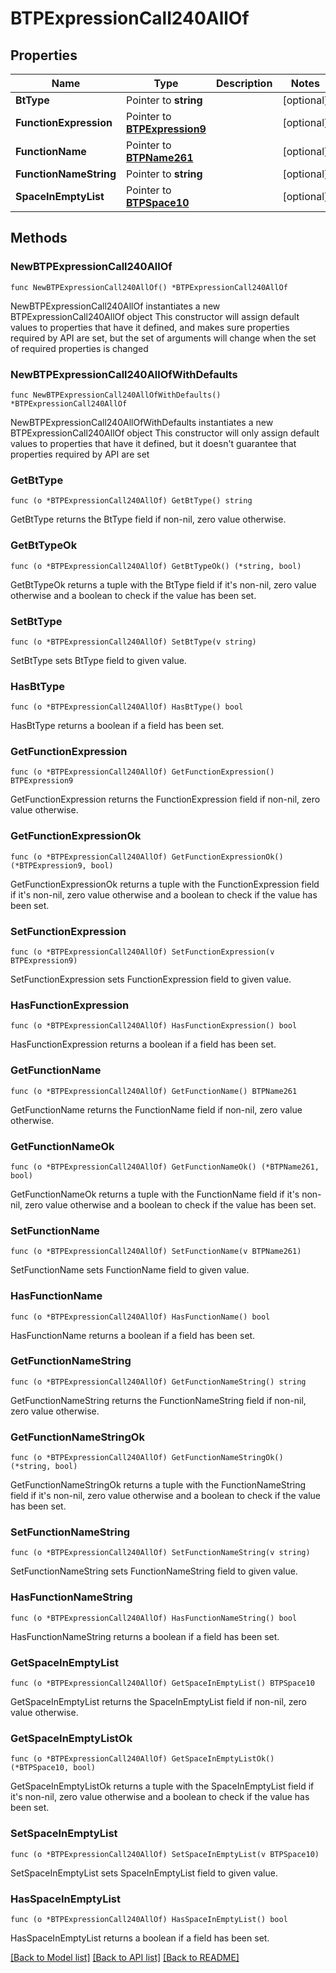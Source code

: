 # BTPExpressionCall240AllOf

## Properties

Name | Type | Description | Notes
------------ | ------------- | ------------- | -------------
**BtType** | Pointer to **string** |  | [optional] 
**FunctionExpression** | Pointer to [**BTPExpression9**](BTPExpression-9.md) |  | [optional] 
**FunctionName** | Pointer to [**BTPName261**](BTPName-261.md) |  | [optional] 
**FunctionNameString** | Pointer to **string** |  | [optional] 
**SpaceInEmptyList** | Pointer to [**BTPSpace10**](BTPSpace-10.md) |  | [optional] 

## Methods

### NewBTPExpressionCall240AllOf

`func NewBTPExpressionCall240AllOf() *BTPExpressionCall240AllOf`

NewBTPExpressionCall240AllOf instantiates a new BTPExpressionCall240AllOf object
This constructor will assign default values to properties that have it defined,
and makes sure properties required by API are set, but the set of arguments
will change when the set of required properties is changed

### NewBTPExpressionCall240AllOfWithDefaults

`func NewBTPExpressionCall240AllOfWithDefaults() *BTPExpressionCall240AllOf`

NewBTPExpressionCall240AllOfWithDefaults instantiates a new BTPExpressionCall240AllOf object
This constructor will only assign default values to properties that have it defined,
but it doesn't guarantee that properties required by API are set

### GetBtType

`func (o *BTPExpressionCall240AllOf) GetBtType() string`

GetBtType returns the BtType field if non-nil, zero value otherwise.

### GetBtTypeOk

`func (o *BTPExpressionCall240AllOf) GetBtTypeOk() (*string, bool)`

GetBtTypeOk returns a tuple with the BtType field if it's non-nil, zero value otherwise
and a boolean to check if the value has been set.

### SetBtType

`func (o *BTPExpressionCall240AllOf) SetBtType(v string)`

SetBtType sets BtType field to given value.

### HasBtType

`func (o *BTPExpressionCall240AllOf) HasBtType() bool`

HasBtType returns a boolean if a field has been set.

### GetFunctionExpression

`func (o *BTPExpressionCall240AllOf) GetFunctionExpression() BTPExpression9`

GetFunctionExpression returns the FunctionExpression field if non-nil, zero value otherwise.

### GetFunctionExpressionOk

`func (o *BTPExpressionCall240AllOf) GetFunctionExpressionOk() (*BTPExpression9, bool)`

GetFunctionExpressionOk returns a tuple with the FunctionExpression field if it's non-nil, zero value otherwise
and a boolean to check if the value has been set.

### SetFunctionExpression

`func (o *BTPExpressionCall240AllOf) SetFunctionExpression(v BTPExpression9)`

SetFunctionExpression sets FunctionExpression field to given value.

### HasFunctionExpression

`func (o *BTPExpressionCall240AllOf) HasFunctionExpression() bool`

HasFunctionExpression returns a boolean if a field has been set.

### GetFunctionName

`func (o *BTPExpressionCall240AllOf) GetFunctionName() BTPName261`

GetFunctionName returns the FunctionName field if non-nil, zero value otherwise.

### GetFunctionNameOk

`func (o *BTPExpressionCall240AllOf) GetFunctionNameOk() (*BTPName261, bool)`

GetFunctionNameOk returns a tuple with the FunctionName field if it's non-nil, zero value otherwise
and a boolean to check if the value has been set.

### SetFunctionName

`func (o *BTPExpressionCall240AllOf) SetFunctionName(v BTPName261)`

SetFunctionName sets FunctionName field to given value.

### HasFunctionName

`func (o *BTPExpressionCall240AllOf) HasFunctionName() bool`

HasFunctionName returns a boolean if a field has been set.

### GetFunctionNameString

`func (o *BTPExpressionCall240AllOf) GetFunctionNameString() string`

GetFunctionNameString returns the FunctionNameString field if non-nil, zero value otherwise.

### GetFunctionNameStringOk

`func (o *BTPExpressionCall240AllOf) GetFunctionNameStringOk() (*string, bool)`

GetFunctionNameStringOk returns a tuple with the FunctionNameString field if it's non-nil, zero value otherwise
and a boolean to check if the value has been set.

### SetFunctionNameString

`func (o *BTPExpressionCall240AllOf) SetFunctionNameString(v string)`

SetFunctionNameString sets FunctionNameString field to given value.

### HasFunctionNameString

`func (o *BTPExpressionCall240AllOf) HasFunctionNameString() bool`

HasFunctionNameString returns a boolean if a field has been set.

### GetSpaceInEmptyList

`func (o *BTPExpressionCall240AllOf) GetSpaceInEmptyList() BTPSpace10`

GetSpaceInEmptyList returns the SpaceInEmptyList field if non-nil, zero value otherwise.

### GetSpaceInEmptyListOk

`func (o *BTPExpressionCall240AllOf) GetSpaceInEmptyListOk() (*BTPSpace10, bool)`

GetSpaceInEmptyListOk returns a tuple with the SpaceInEmptyList field if it's non-nil, zero value otherwise
and a boolean to check if the value has been set.

### SetSpaceInEmptyList

`func (o *BTPExpressionCall240AllOf) SetSpaceInEmptyList(v BTPSpace10)`

SetSpaceInEmptyList sets SpaceInEmptyList field to given value.

### HasSpaceInEmptyList

`func (o *BTPExpressionCall240AllOf) HasSpaceInEmptyList() bool`

HasSpaceInEmptyList returns a boolean if a field has been set.


[[Back to Model list]](../README.md#documentation-for-models) [[Back to API list]](../README.md#documentation-for-api-endpoints) [[Back to README]](../README.md)


